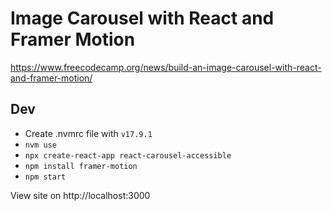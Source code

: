 # Image Carousel with React and Framer Motion
https://www.freecodecamp.org/news/build-an-image-carousel-with-react-and-framer-motion/

## Dev

- Create .nvmrc file with `v17.9.1`
- `nvm use`
- `npx create-react-app react-carousel-accessible`
- `npm install framer-motion`
- `npm start`

View site on http://localhost:3000